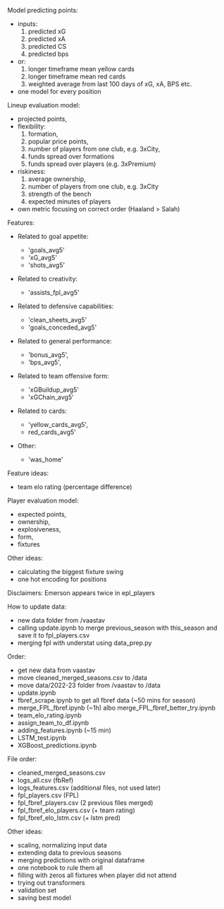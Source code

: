 Model predicting points:
- inputs:
  1. predicted xG
  2. predicted xA
  3. predicted CS
  4. predicted bps
- or:
  1. longer timeframe mean yellow cards
  2. longer timeframe mean red cards
  3. weighted average from last 100 days of xG, xA, BPS etc.
- one model for every position


Lineup evaluation model:
- projected points,
- flexibility:
  1. formation,
  2. popular price points,
  3. number of players from one club, e.g. 3xCity,
  4. funds spread over formations
  5. funds spread over players (e.g. 3xPremium)
- riskiness:
  1. average ownership,
  2. number of players from one club, e.g. 3xCity
  3. strength of the bench
  4. expected minutes of players
- own metric focusing on correct order (Haaland > Salah)


Features:
- Related to goal appetite:
    - 'goals_avg5'
    - 'xG_avg5'
    - 'shots_avg5'

- Related to creativity:
    - 'assists_fpl_avg5'
    
- Related to defensive capabilities:
    - 'clean_sheets_avg5'
    - 'goals_conceded_avg5'

- Related to general performance:
    - 'bonus_avg5', 
    - 'bps_avg5', 

- Related to team offensive form:
    - 'xGBuildup_avg5'
    - 'xGChain_avg5'
    
- Related to cards:
    - 'yellow_cards_avg5',
    - red_cards_avg5'
    
- Other:
    - 'was_home'


Feature ideas:
- team elo rating (percentage difference)


Player evaluation model:
- expected points,
- ownership,
- explosiveness,
- form,
- fixtures


Other ideas:
- calculating the biggest fixture swing
- one hot encoding for positions


Disclaimers:
Emerson appears twice in epl_players


How to update data:
- new data folder from /vaastav
- calling update.ipynb to merge previous_season with this_season and save it to fpl_players.csv
- merging fpl with understat using data_prep.py


Order:
- get new data from vaastav
- move cleaned_merged_seasons.csv to /data
- move data/2022-23 folder from /vaastav to /data
- update.ipynb
- fbref_scrape.ipynb to get all fbref data (~50 mins for season)
- merge_FPL_fbref.ipynb (~1h) albo merge_FPL_fbref_better_try.ipynb 
- team_elo_rating.ipynb
- assign_team_to_df.ipynb
- adding_features.ipynb (~15 min)
- LSTM_test.ipynb
- XGBoost_predictions.ipynb


File order:
- cleaned_merged_seasons.csv
- logs_all.csv (fbRef)
- logs_features.csv (additional files, not used later)
- fpl_players.csv (FPL)
- fpl_fbref_players.csv (2 previous files merged)
- fpl_fbref_elo_players.csv (+ team rating)
- fpl_fbref_elo_lstm.csv (+ lstm pred)


Other ideas:
- scaling, normalizing input data
- extending data to previous seasons
- merging predictions with original dataframe
- one notebook to rule them all
- filling with zeros all fixtures when player did not attend
- trying out transformers
- validation set
- saving best model